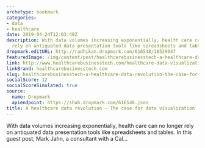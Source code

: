 ```yaml
---
archetype: bookmark
categories:
- data
- healthcare
date: 2019-04-24T12:03:40Z
description: With data volumes increasing exponentially, health care can no longer
  rely on antiquated data presentation tools like spreadsheets and tables.
dropmark.editURL: http://radhikan.dropmark.com/616548/18529047
featuredImage: /img/content/post/healthcarebusinesstech-a-healthcare-data-revolution-the-case-for-data-visualization.jpg
link: http://www.healthcarebusinesstech.com/healthcare-data-visualization/
linkBrand: healthcarebusinesstech.com
slug: healthcarebusinesstech-a-healthcare-data-revolution-the-case-for-data-visualization
socialScore: 12
socialScoreSimulated: true
source:
  name: Dropmark
  apiendpoint: https://shah.dropmark.com/616548.json
title: A healthcare data revolution – The case for data visualization
---
```

With data volumes increasing exponentially, health care can no longer rely on antiquated data presentation tools like spreadsheets and tables. In this guest post, Mark Jahn, a consultant with a Cal…